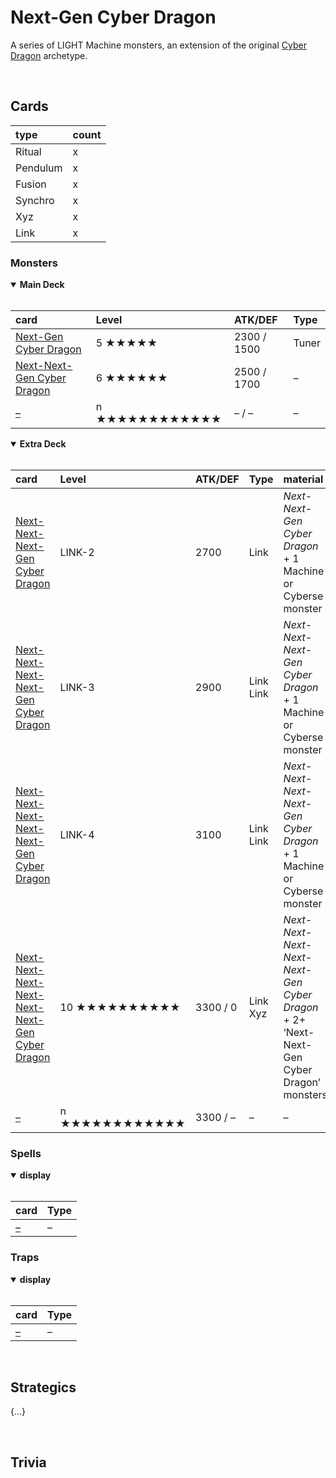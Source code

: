 # Next-Gen Cyber Dragon

A series of LIGHT Machine monsters, an extension of the original [Cyber Dragon](https://yugioh.fandom.com/wiki/Cyber_Dragon_(archetype)) archetype.


<br>


## Cards

| type | count |
| :--- | :---- |
| Ritual | x |
| Pendulum | x |
| Fusion | x |
| Synchro | x |
| Xyz | x |
| Link | x |

### Monsters

<details open>
  <summary> <b> Main Deck </b> </summary> <br>

| card | Level | ATK/DEF | Type |
| :--- | :---- | :------ | :--- |
| [Next-Gen Cyber Dragon](../cards/monsters/standard/Next-Gen%20Cyber%20Dragon.md) | 5 ★★★★★ | 2300 / 1500 | Tuner |
| [Next-Next-Gen Cyber Dragon](../cards/monsters/standard/Next-Next-Gen%20Cyber%20Dragon.md) | 6 ★★★★★★ | 2500 / 1700 | – |
| [–](../cards/monsters/standard/–.md) | n ★★★★★★★★★★★★ | – / – | – |

</details>

<details open>
  <summary> <b> Extra Deck </b> </summary> <br>

| card | Level | ATK/DEF | Type | material |
| :--- | :---- | :------ | :--- | :------- |
| [Next-Next-Next-Gen Cyber Dragon](../cards/monsters/link/Next-Next-Next-Gen%20Cyber%20Dragon.md) | LINK-2 | 2700 | Link | *Next-Next-Gen Cyber Dragon* + 1 Machine or Cyberse monster |
| [Next-Next-Next-Next-Gen Cyber Dragon](../cards/monsters/link/Next-Next-Next-Next-Gen%20Cyber%20Dragon.md) | LINK-3 | 2900 | Link Link | *Next-Next-Next-Gen Cyber Dragon* + 1 Machine or Cyberse monster |
| [Next-Next-Next-Next-Next-Gen Cyber Dragon](../cards/monsters/link/Next-Next-Next-Next-Next-Gen%20Cyber%20Dragon.md) | LINK-4 | 3100 | Link Link | *Next-Next-Next-Next-Gen Cyber Dragon* + 1 Machine or Cyberse monster |
| [Next-Next-Next-Next-Next-Next-Gen Cyber Dragon](../cards/monsters/xyz/Next-Next-Next-Next-Next-Next-Gen%20Cyber%20Dragon.md) | 10 ★★★★★★★★★★ | 3300 / 0 | Link Xyz | *Next-Next-Next-Next-Next-Gen Cyber Dragon* + 2+ ‘Next-Next-Gen Cyber Dragon’ monsters |
| [–](../cards/monsters/–/–.md) | n ★★★★★★★★★★★★ | 3300 / – | – | – |

</details>

### Spells

<details open>
  <summary> <b> display </b> </summary> <br>

| card | Type |
| :--- | :--- |
| [–](../cards/spells/–.md) | – |

</details>

### Traps

<details open>
  <summary> <b> display </b> </summary> <br>

| card | Type |
| :--- | :--- |
| [–](../cards/traps/–.md) | – |

</details>


<br>


## Strategics

{...}


<br>


## Trivia
